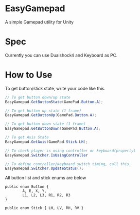 # EasyGamepad
A simple Gamepad utility for Unity 

# Spec
Currently you can use Dualshock4 and Keyboard as PC.


# How to Use

To get button/stick state, write your code like this.

```csharp
// To get button down/up state
EasyGamepad.GetButtonState(GamePad.Button.A);

// To get button up state (1 frame)
EasyGamepad.GetButtonUp(GamePad.Button.A);

// To get button down state (1 frame)
EasyGamepad.GetButtonDown(GamePad.Button.A);

// To get Axis State
EasyGamepad.GetAxis(GamePad.Stick.LH);

// To check player is using controller or keyboard(property)
EasyGamepad.Switcher.IsUsingController

// To define controller/keyboard switch timing, call this.
EasyGamepad.Switcher.UpdateStatus();

```

All button list and stick enums are below

```
public enum Button { 
		A, B, X, Y, 
		L1, L2, L3, R1, R2, R3 
}

public enum Stick { LH, LV, RH, RV }
```
